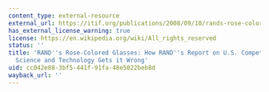 ```yaml
---
content_type: external-resource
external_url: https://itif.org/publications/2008/09/10/rands-rose-colored-glasses-how-rands-report-us-competitiveness-science-and
has_external_license_warning: true
license: https://en.wikipedia.org/wiki/All_rights_reserved
status: ''
title: 'RAND''s Rose-Colored Glasses: How RAND''s Report on U.S. Competitiveness in
  Science and Technology Gets it Wrong'
uid: cc042e88-3bf5-441f-91fa-48e5022beb8d
wayback_url: ''
---
```

